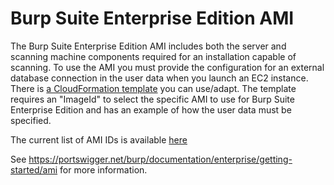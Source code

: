 # Burp Suite Enterprise Edition AMI

The Burp Suite Enterprise Edition AMI includes both the server and scanning machine components required for an installation capable of scanning. To use the AMI you must provide the configuration for an external database connection in the user data when you launch an EC2 instance. There is [a CloudFormation template](cloudformation) you can use/adapt. The template requires an "ImageId" to select the specific AMI to use for Burp Suite Enterprise Edition and has an example of how the user data must be specified.

The current list of AMI IDs is available [here](published_amis.md)

See https://portswigger.net/burp/documentation/enterprise/getting-started/ami for more information.
